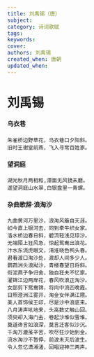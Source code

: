 ```yaml
---
title: 刘禹锡（唐）
subject: 
category: 诗词歌赋
tags: 
keywords: 
cover: 
authors: 刘禹锡
created_when: 唐朝
updated_when: 
---
```


# 刘禹锡

#### 乌衣巷

```
朱雀桥边野草花，乌衣巷口夕阳斜。
旧时王谢堂前燕，飞入寻常百姓家。
```

#### 望洞庭

```
湖光秋月两相和,潭面无风镜未磨。
遥望洞庭山水翠,白银盘里一青螺。
```

#### 杂曲歌辞·浪淘沙

```
九曲黄河万里沙，浪淘风簸自天涯。
如今直上银河去，同到牵牛织女家。
洛水桥边春日斜，碧流轻浅见琼沙。
无端陌上狂风急，惊起鸳鸯出浪花。
汴水东流虎眼文，清淮晓色鸭头春。
君看渡口淘沙处，渡却人间多少人。
鹦鹉洲头浪飐沙，青楼春望日将斜。
衔泥燕子争归舍，独自狂夫不忆家。
濯锦江边两岸花，春风吹浪正淘沙。
女郎剪下鸳鸯锦，将向中流匹晚霞。
日照澄洲江雾开，淘金女伴满江隈。
美人首饰侯王印，尽是沙中浪底来。
八月涛声吼地来，头高数丈触山回。
须臾却入海门去，卷起沙堆似雪堆。
莫道谗言如浪深，莫言迁客似沙沉。
千淘万漉虽辛苦，吹尽狂沙始到金。
流水淘沙不暂停，前波未灭后波生。
令人忽忆潇湘渚，回唱迎神三两声。
```
